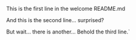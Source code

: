This is the first line in the welcome README.md

And this is the second line... surprised?

But wait... there is another... Behold the third line.`
